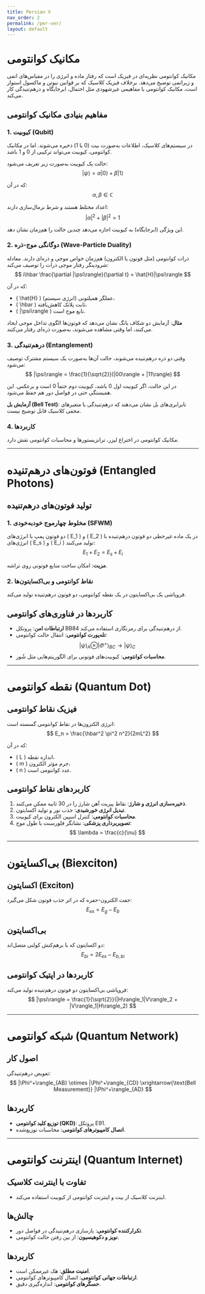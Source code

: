 ```yaml
---
title: Persian V
nav_order: 2
permalink: /per-ver/
layout: default
---
```


# مکانیک کوانتومی
مکانیک کوانتومی نظریه‌ای در فیزیک است که رفتار ماده و انرژی را در مقیاس‌های اتمی و زیراتمی توضیح می‌دهد. برخلاف فیزیک کلاسیک که بر قوانین نیوتن و ماکسول استوار است، مکانیک کوانتومی با مفاهیمی غیرشهودی مثل احتمال، ابرجایگاه و درهم‌تنیدگی کار می‌کند.

## مفاهیم بنیادی مکانیک کوانتومی

### 1. کیوبیت (Qubit)
در سیستم‌های کلاسیک، اطلاعات به‌صورت بیت (0 یا 1) ذخیره می‌شوند. اما در مکانیک کوانتومی، کیوبیت می‌تواند ترکیبی از 0 و 1 باشد.

حالت یک کیوبیت به‌صورت زیر تعریف می‌شود:
$$
|\psi\rangle = \alpha|0\rangle + \beta|1\rangle
$$

که در آن:
$$
\alpha, \beta \in \mathbb{C}
$$

اعداد مختلط هستند و شرط نرمال‌سازی دارند:
$$
|\alpha|^2 + |\beta|^2 = 1
$$

این ویژگی (ابرجایگاه) به کیوبیت اجازه می‌دهد چندین حالت را هم‌زمان نشان دهد.

### 2. دوگانگی موج-ذره (Wave-Particle Duality)

ذرات کوانتومی (مثل فوتون یا الکترون) هم‌زمان خواص موجی و ذره‌ای دارند. معادله شرودینگر رفتار موجی ذرات را توصیف می‌کند:
$$
i\hbar \frac{\partial |\psi\rangle}{\partial t} = \hat{H}|\psi\rangle
$$

که در آن:
- \( \hat{H} \) عملگر همیلتونی (انرژی سیستم)،
- \( \hbar \) ثابت پلانک کاهش‌یافته،
- \( |\psi\rangle \) تابع موج است.

**مثال**: آزمایش دو شکاف یانگ نشان می‌دهد که فوتون‌ها الگوی تداخل موجی ایجاد می‌کنند، اما وقتی مشاهده می‌شوند، به‌صورت ذره‌ای رفتار می‌کنند.

### 3. درهم‌تنیدگی (Entanglement)
وقتی دو ذره درهم‌تنیده می‌شوند، حالت آن‌ها به‌صورت یک سیستم مشترک توصیف می‌شود:
$$
|\psi\rangle = \frac{1}{\sqrt{2}}(|00\rangle + |11\rangle)
$$

در این حالت، اگر کیوبیت اول 0 باشد، کیوبیت دوم حتماً 0 است و برعکس. این همبستگی حتی در فواصل دور هم حفظ می‌شود.

**آزمایش بل (Bell Test)**: نابرابری‌های بل نشان می‌دهند که درهم‌تنیدگی با متغیرهای مخفی کلاسیک قابل توضیح نیست.

### 4. کاربردها
مکانیک کوانتومی در اختراع لیزر، ترانزیستورها و محاسبات کوانتومی نقش دارد.

---

# فوتون‌های درهم‌تنیده (Entangled Photons)

## تولید فوتون‌های درهم‌تنیده

### 1. مخلوط چهارموج خودبه‌خودی (SFWM)

دو فوتون پمپ با انرژی‌های \( E_1 \) و \( E_2 \) در یک ماده غیرخطی دو فوتون درهم‌تنیده با انرژی‌های \( E_s \) و \( E_i \) تولید می‌کنند:
$$
E_1 + E_2 = E_s + E_i
$$

**مزیت**: امکان ساخت منابع فوتونی روی تراشه.

### 2. نقاط کوانتومی و بی‌اکسایتون‌ها

فروپاشی یک بی‌اکسایتون در یک نقطه کوانتومی، دو فوتون درهم‌تنیده تولید می‌کند.

## کاربردها در فناوری‌های کوانتومی

- **ارتباطات امن**: پروتکل BB84 از درهم‌تنیدگی برای رمزنگاری استفاده می‌کند.
- **تله‌پورت کوانتومی**: انتقال حالت کوانتومی:
  $$
  |\psi\rangle_A \otimes |\Phi^+\rangle_{BC} \rightarrow |\psi\rangle_C
  $$
- **محاسبات کوانتومی**: کیوبیت‌های فوتونی برای الگوریتم‌هایی مثل شُور.

---

# نقطه کوانتومی (Quantum Dot)

## فیزیک نقاط کوانتومی

انرژی الکترون‌ها در نقاط کوانتومی گسسته است:
$$
E_n = \frac{\hbar^2 \pi^2 n^2}{2mL^2}
$$

که در آن:
- \( L \) اندازه نقطه،
- \( m \) جرم مؤثر الکترون،
- \( n \) عدد کوانتومی است.

## کاربردهای نقاط کوانتومی

1. **ذخیره‌سازی انرژی و شارژ**: نقاط پیریت آهن شارژ را در 30 ثانیه ممکن می‌کنند.
2. **تبدیل انرژی خورشیدی**: جذب نور و تولید اکسایتون.
3. **محاسبات کوانتومی**: کنترل اسپین الکترون برای کیوبیت.
4. **تصویربرداری پزشکی**: نشانگر فلورسنت با طول موج:
  $$
  \lambda = \frac{c}{\nu}
  $$

---

# بی‌اکسایتون (Biexciton)

## اکسایتون (Exciton)

جفت الکترون-حفره که در اثر جذب فوتون شکل می‌گیرد:
$$
E_{ex} = E_g - E_b
$$

## بی‌اکسایتون

دو اکسایتون که با برهم‌کنش کولنی متصل‌اند:
$$
E_{bi} = 2E_{ex} - E_{b,bi}
$$

## کاربردها در اپتیک کوانتومی

فروپاشی بی‌اکسایتون دو فوتون درهم‌تنیده تولید می‌کند:
$$
|\psi\rangle = \frac{1}{\sqrt{2}}(|H\rangle_1|V\rangle_2 + |V\rangle_1|H\rangle_2)
$$

---

# شبکه کوانتومی (Quantum Network)

## اصول کار

تعویض درهم‌تنیدگی:
$$
|\Phi^+\rangle_{AB} \otimes |\Phi^+\rangle_{CD} \xrightarrow{\text{Bell Measurement}} |\Phi^+\rangle_{AD}
$$

## کاربردها

- **توزیع کلید کوانتومی (QKD)**: پروتکل E91.
- **اتصال کامپیوترهای کوانتومی**: محاسبات توزیع‌شده.

---

# اینترنت کوانتومی (Quantum Internet)

## تفاوت با اینترنت کلاسیک

- اینترنت کلاسیک از بیت و اینترنت کوانتومی از کیوبیت استفاده می‌کند.

## چالش‌ها

- **تکرارکننده کوانتومی**: بازسازی درهم‌تنیدگی در فواصل دور.
- **نویز و دکوهیسیون**: از بین رفتن حالت کوانتومی.

## کاربردها

- **امنیت مطلق**: هک غیرممکن است.
- **ارتباطات جهانی کوانتومی**: اتصال کامپیوترهای کوانتومی.
- **حسگرهای کوانتومی**: اندازه‌گیری دقیق.


